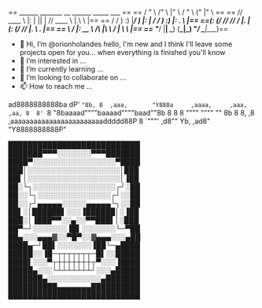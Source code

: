 ==    ______      _______     __         ______     _____  ___  ==
==   /    " \    /"      \   |" \       /    " \   (\"   \|"  \ ==
==  // ____  \  |:        |  ||  |     // ____  \  |.\\   \    |==
== /  /    ) :) |_____/   )  |:  |    /  /    ) :) |: \.   \\  |==
==(: (____/ //   //      /   |.  |   (: (____/ //  |.  \    \. |==
== \        /   |:  __   \   /\  |\   \        /   |    \    \ |==
==  \"_____/    |__|  \___) (__\_|_)   \"_____/     \___|\____\)==


- 👋 Hi, I’m @orionholandes hello, I'm new and I think I'll leave some projects open for you... when everything is finished you'll know
- 👀 I’m interested in ...
- 🌱 I’m currently learning ...
- 💞️ I’m looking to collaborate on ...
- 📫 How to reach me ...




ad8888888888ba
dP'         `"8b,
8  ,aaa,       "Y888a     ,aaaa,     ,aaa,  ,aa,
8  8' `8           "8baaaad""""baaaad""""baad""8b
8  8   8              """"      """"      ""    8b
8  8, ,8         ,aaaaaaaaaaaaaaaaaaaaaaaaddddd88P
8  `"""'       ,d8""
Yb,         ,ad8"    
 "Y8888888888P"

███████████████████████████
███████▀▀▀░░░░░░░▀▀▀███████
████▀░░░░░░░░░░░░░░░░░▀████
███│░░░░░░░░░░░░░░░░░░░│███
██▌│░░░░░░░░░░░░░░░░░░░│▐██
██░└┐░░░░░░░░░░░░░░░░░┌┘░██
██░░└┐░░░░░░░░░░░░░░░┌┘░░██
██░░┌┘▄▄▄▄▄░░░░░▄▄▄▄▄└┐░░██
██▌░│██████▌░░░▐██████│░▐██
███░│▐███▀▀░░▄░░▀▀███▌│░███
██▀─┘░░░░░░░▐█▌░░░░░░░└─▀██
██▄░░░▄▄▄▓░░▀█▀░░▓▄▄▄░░░▄██
████▄─┘██▌░░░░░░░▐██└─▄████
█████░░▐█─┬┬┬┬┬┬┬─█▌░░█████
████▌░░░▀┬┼┼┼┼┼┼┼┬▀░░░▐████
█████▄░░░└┴┴┴┴┴┴┴┘░░░▄█████
███████▄░░░░░░░░░░░▄███████
██████████▄▄▄▄▄▄▄██████████
███████████████████████████

<!---
orionholandes/orionholandes is a ✨ special ✨ repository because its `README.md` (this file) appears on your GitHub profile.
You can click the Preview link to take a look at your changes.
--->

